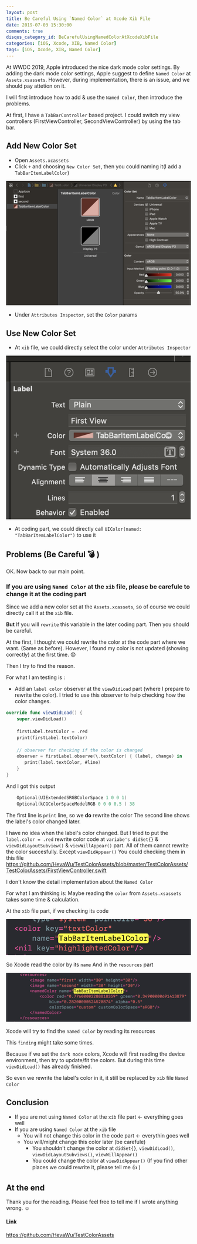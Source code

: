 ```yaml
---
layout: post
title: Be Careful Using `Named Color` at Xcode Xib File
date: 2019-07-03 15:30:00
comments: true
disqus_category_id: BeCarefulUsingNamedColorAtXcodeXibFile
categories: [iOS, Xcode, XIB, Named Color]
tags: [iOS, Xcode, XIB, Named Color]
---
```


At WWDC 2019, Apple introduced the nice dark mode color settings.
By adding the dark mode color settings, Apple suggest to define `Named Color` at `Assets.xsassets`.
However, during implementation, there is an issue, and we should pay attetion on it.

I will first introduce how to add & use the `Named Color`,
then introduce the problems.

At first, I have a `TabBarController` based project.
I could switch my view controllers (FirstViewController, SecondViewController) by using the tab bar.

## Add New Color Set

- Open `Assets.xcassets`
- Click `+` and choosing `New Color Set`, then you could naming it(I add a `TabBarItemLabelColor`)

![color_set](/images/2019-07-03-Be-Careful-Using-Named-Color-at-Xcode-Xib-File/color_set.png)

- Under `Attributes Inspector`, set the `Color` params

## Use New Color Set

- At `xib` file, we could directly select the color under `Attributes Inspector`

![xib](/images/2019-07-03-Be-Careful-Using-Named-Color-at-Xcode-Xib-File/xib.png)

- At coding part, we could directly call `UIColor(named: "TabBarItemLabelColor")` to use it

## Problems (Be Careful :bomb: )

OK. Now back to our main point.

### If you are using `Named Color` at the `xib` file, please be carefule to change it at the coding part

Since we add a new color set at the `Assets.xcassets`, so of course we could directly call it at the `xib` file.

**But** If you will `rewrite` this variable in the later coding part.
Then you should be careful.

At the first, I thought we could rewrite the color at the code part where we want. (Same as before). However, I found my color is not updated (showing correctly) at the first time. :disappointed:

Then I try to find the reason.

For what I am testing is :
- Add an `label color` observer at the `viewDidLoad` part (where I prepare to rewrite the color). I tried to use this observer to help checking how the color changes.
```swift
override func viewDidLoad() {
    super.viewDidLoad()

    firstLabel.textColor = .red
    print(firstLabel.textColor)

    // observer for checking if the color is changed
    observer = firstLabel.observe(\.textColor) { (label, change) in
       print(label.textColor, #line)
    }
}
```

And I got this output
```swift
    Optional(UIExtendedSRGBColorSpace 1 0 0 1)
    Optional(kCGColorSpaceModelRGB 0 0 0 0.5 ) 38
```

The first line is `print` line, so we **do** rewrite the color
The second line shows the label's color changed later.

I have no idea when the label's color changed.
But I tried to put the `label.color = .red` rewrite color code at
`variabe's didSet{}` & `viewDidLayoutSubview()` & `viewWillAppear()` part.
All of them cannot rewrite the color succesfully.
Except `viewDidAppear()`
You could checking them in this file
https://github.com/HevaWu/TestColorAssets/blob/master/TestColorAssets/TestColorAssets/FirstViewController.swift

I don't know the detail implementation about the `Named Color`

For what I am thinking is:
Maybe reading the `color` from `Assets.xsassets` takes some time & calculation.

At the `xib` file part, if we checking its code

![text_color](/images/2019-07-03-Be-Careful-Using-Named-Color-at-Xcode-Xib-File/text_color.png)

So Xcode read the color by its `name`
And in the `resources` part

![resources](/images/2019-07-03-Be-Careful-Using-Named-Color-at-Xcode-Xib-File/resources.png)

Xcode will try to find the `named Color` by reading its resources

This `finding` might take some times.

Because if we set the `dark mode` colors, Xcode will first reading the device
environment, then try to update/fit the colors.
But during this time `viewDidLoad()` has already finished.

So even we rewrite the label's color in it,
it still be replaced by `xib` file `Named Color`

## Conclusion

- If you are not using `Named Color` at the `xib` file part <- everything goes well
- If you are using `Named Color` at the `xib` file
    - You will not change this color in the code part <- everythin goes well
    - You will/might change this color later (be carefule)
        - You shouldn't change the color at `didSet{}`, `viewDidLoad()`, `viewDidLayoutSubviews()`, `viewWillAppear()`
        - You could change the color at `viewDidAppear()` (If you find other places we could rewrite it, please tell me :+1: )

## At the end

Thank you for the reading. Please feel free to tell me if I wrote anything wrong. :relaxed:

#### Link
https://github.com/HevaWu/TestColorAssets
